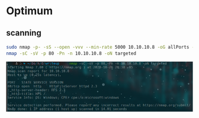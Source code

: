 # Optimum

## scanning

```bash
sudo nmap -p- -sS --open -vvv --min-rate 5000 10.10.10.8 -oG allPorts -n -Pn
nmap -sC -sV -p 80 -Pn -n 10.10.10.8 -oN targeted
```
![204738.png](204738.png)

## 